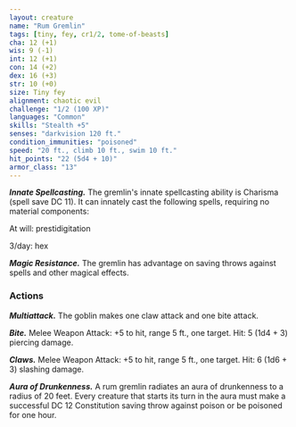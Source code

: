 ```yaml
---
layout: creature
name: "Rum Gremlin"
tags: [tiny, fey, cr1/2, tome-of-beasts]
cha: 12 (+1)
wis: 9 (-1)
int: 12 (+1)
con: 14 (+2)
dex: 16 (+3)
str: 10 (+0)
size: Tiny fey
alignment: chaotic evil
challenge: "1/2 (100 XP)"
languages: "Common"
skills: "Stealth +5"
senses: "darkvision 120 ft."
condition_immunities: "poisoned"
speed: "20 ft., climb 10 ft., swim 10 ft."
hit_points: "22 (5d4 + 10)"
armor_class: "13"
---
```


***Innate Spellcasting.*** The gremlin's innate spellcasting ability is Charisma (spell save DC 11). It can innately cast the following spells, requiring no material components:

At will: prestidigitation

3/day: hex

***Magic Resistance.*** The gremlin has advantage on saving throws against spells and other magical effects.

### Actions

***Multiattack.*** The goblin makes one claw attack and one bite attack.

***Bite.*** Melee Weapon Attack: +5 to hit, range 5 ft., one target. Hit: 5 (1d4 + 3) piercing damage.

***Claws.*** Melee Weapon Attack: +5 to hit, range 5 ft., one target. Hit: 6 (1d6 + 3) slashing damage.

***Aura of Drunkenness.*** A rum gremlin radiates an aura of drunkenness to a radius of 20 feet. Every creature that starts its turn in the aura must make a successful DC 12 Constitution saving throw against poison or be poisoned for one hour.

